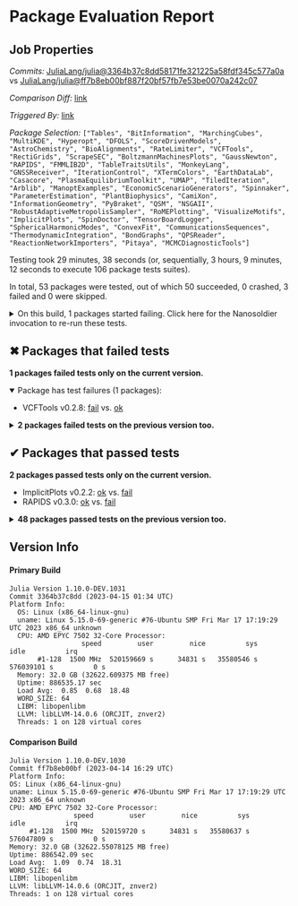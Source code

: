 # Package Evaluation Report

## Job Properties

*Commits:* [JuliaLang/julia@3364b37c8dd58171fe321225a58fdf345c577a0a](https://github.com/JuliaLang/julia/commit/3364b37c8dd58171fe321225a58fdf345c577a0a) vs [JuliaLang/julia@ff7b8eb00bf887f20bf57fb7e53be0070a242c07](https://github.com/JuliaLang/julia/commit/ff7b8eb00bf887f20bf57fb7e53be0070a242c07)

*Comparison Diff:* [link](https://github.com/JuliaLang/julia/compare/ff7b8eb00bf887f20bf57fb7e53be0070a242c07...3364b37c8dd58171fe321225a58fdf345c577a0a)

*Triggered By:* [link](https://github.com/JuliaLang/julia/pull/49368#issuecomment-1510083547)

*Package Selection:* `["Tables", "BitInformation", "MarchingCubes", "MultiKDE", "Hyperopt", "DFOLS", "ScoreDrivenModels", "AstroChemistry", "BioAlignments", "RateLimiter", "VCFTools", "RectiGrids", "ScrapeSEC", "BoltzmannMachinesPlots", "GaussNewton", "RAPIDS", "FMMLIB2D", "TableTraitsUtils", "MonkeyLang", "GNSSReceiver", "IterationControl", "XTermColors", "EarthDataLab", "Casacore", "PlasmaEquilibriumToolkit", "UMAP", "TiledIteration", "Arblib", "ManoptExamples", "EconomicScenarioGenerators", "Spinnaker", "ParameterEstimation", "PlantBiophysics", "CamiXon", "InformationGeometry", "PyBraket", "QSM", "NSGAII", "RobustAdaptiveMetropolisSampler", "RoMEPlotting", "VisualizeMotifs", "ImplicitPlots", "SpinDoctor", "TensorBoardLogger", "SphericalHarmonicModes", "ConvexFit", "CommunicationsSequences", "ThermodynamicIntegration", "BondGraphs", "QPSReader", "ReactionNetworkImporters", "Pitaya", "MCMCDiagnosticTools"]`

Testing took 29 minutes, 38 seconds (or, sequentially, 3 hours, 9 minutes, 12 seconds to execute 106 package tests suites).

In total, 53 packages were tested, out of which 50 succeeded, 0 crashed, 3 failed and 0 were skipped.


<details><summary>On this build, 1 packages started failing. Click here for the Nanosoldier invocation to re-run these tests.</summary>
<p>

```
@nanosoldier `runtests(["VCFTools"])`
```

</p>
</details>


## ✖ Packages that failed tests

**1 packages failed tests only on the current version.**

<details open><summary>Package has test failures (1 packages):</summary>
<p>


- VCFTools v0.2.8: [fail](https://s3.amazonaws.com/julialang-reports/nanosoldier/pkgeval/by_hash/3364b37_vs_ff7b8eb/VCFTools.primary.log) vs. [ok](https://s3.amazonaws.com/julialang-reports/nanosoldier/pkgeval/by_hash/3364b37_vs_ff7b8eb/VCFTools.against.log)

</p>
</details>

<details><summary><strong>2 packages failed tests on the previous version too.</strong></summary>
<p>

<details open><summary>There were unidentified errors (1 packages):</summary>
<p>


- [ParameterEstimation v0.2.1](https://s3.amazonaws.com/julialang-reports/nanosoldier/pkgeval/by_hash/3364b37_vs_ff7b8eb/ParameterEstimation.primary.log)

</p>
</details>

<details open><summary>Tests became inactive (1 packages):</summary>
<p>


- [Pitaya v0.2.0](https://s3.amazonaws.com/julialang-reports/nanosoldier/pkgeval/by_hash/3364b37_vs_ff7b8eb/Pitaya.primary.log)

</p>
</details>

</p>
</details>


## ✔ Packages that passed tests

**2 packages passed tests only on the current version.**

- ImplicitPlots v0.2.2: [ok](https://s3.amazonaws.com/julialang-reports/nanosoldier/pkgeval/by_hash/3364b37_vs_ff7b8eb/ImplicitPlots.primary.log) vs. [fail](https://s3.amazonaws.com/julialang-reports/nanosoldier/pkgeval/by_hash/3364b37_vs_ff7b8eb/ImplicitPlots.against.log)
- RAPIDS v0.3.0: [ok](https://s3.amazonaws.com/julialang-reports/nanosoldier/pkgeval/by_hash/3364b37_vs_ff7b8eb/RAPIDS.primary.log) vs. [fail](https://s3.amazonaws.com/julialang-reports/nanosoldier/pkgeval/by_hash/3364b37_vs_ff7b8eb/RAPIDS.against.log)

<details><summary><strong>48 packages passed tests on the previous version too.</strong></summary>
<p>

- [Tables v1.10.1](https://s3.amazonaws.com/julialang-reports/nanosoldier/pkgeval/by_hash/3364b37_vs_ff7b8eb/Tables.primary.log)
- [MarchingCubes v0.1.7](https://s3.amazonaws.com/julialang-reports/nanosoldier/pkgeval/by_hash/3364b37_vs_ff7b8eb/MarchingCubes.primary.log)
- [TiledIteration v0.4.2](https://s3.amazonaws.com/julialang-reports/nanosoldier/pkgeval/by_hash/3364b37_vs_ff7b8eb/TiledIteration.primary.log)
- [TableTraitsUtils v1.0.2](https://s3.amazonaws.com/julialang-reports/nanosoldier/pkgeval/by_hash/3364b37_vs_ff7b8eb/TableTraitsUtils.primary.log)
- [MCMCDiagnosticTools v0.3.1](https://s3.amazonaws.com/julialang-reports/nanosoldier/pkgeval/by_hash/3364b37_vs_ff7b8eb/MCMCDiagnosticTools.primary.log)
- [IterationControl v0.5.3](https://s3.amazonaws.com/julialang-reports/nanosoldier/pkgeval/by_hash/3364b37_vs_ff7b8eb/IterationControl.primary.log)
- [TensorBoardLogger v0.1.19](https://s3.amazonaws.com/julialang-reports/nanosoldier/pkgeval/by_hash/3364b37_vs_ff7b8eb/TensorBoardLogger.primary.log)
- [BioAlignments v3.1.0](https://s3.amazonaws.com/julialang-reports/nanosoldier/pkgeval/by_hash/3364b37_vs_ff7b8eb/BioAlignments.primary.log)
- [Arblib v0.8.1](https://s3.amazonaws.com/julialang-reports/nanosoldier/pkgeval/by_hash/3364b37_vs_ff7b8eb/Arblib.primary.log)
- [QPSReader v0.2.1](https://s3.amazonaws.com/julialang-reports/nanosoldier/pkgeval/by_hash/3364b37_vs_ff7b8eb/QPSReader.primary.log)
- [RectiGrids v0.1.18](https://s3.amazonaws.com/julialang-reports/nanosoldier/pkgeval/by_hash/3364b37_vs_ff7b8eb/RectiGrids.primary.log)
- [UMAP v0.1.9](https://s3.amazonaws.com/julialang-reports/nanosoldier/pkgeval/by_hash/3364b37_vs_ff7b8eb/UMAP.primary.log)
- [SphericalHarmonicModes v0.4.16](https://s3.amazonaws.com/julialang-reports/nanosoldier/pkgeval/by_hash/3364b37_vs_ff7b8eb/SphericalHarmonicModes.primary.log)
- [XTermColors v0.2.1](https://s3.amazonaws.com/julialang-reports/nanosoldier/pkgeval/by_hash/3364b37_vs_ff7b8eb/XTermColors.primary.log)
- [PlasmaEquilibriumToolkit v0.7.1](https://s3.amazonaws.com/julialang-reports/nanosoldier/pkgeval/by_hash/3364b37_vs_ff7b8eb/PlasmaEquilibriumToolkit.primary.log)
- [MultiKDE v0.1.1](https://s3.amazonaws.com/julialang-reports/nanosoldier/pkgeval/by_hash/3364b37_vs_ff7b8eb/MultiKDE.primary.log)
- [RobustAdaptiveMetropolisSampler v1.1.0](https://s3.amazonaws.com/julialang-reports/nanosoldier/pkgeval/by_hash/3364b37_vs_ff7b8eb/RobustAdaptiveMetropolisSampler.primary.log)
- [RateLimiter v0.1.3](https://s3.amazonaws.com/julialang-reports/nanosoldier/pkgeval/by_hash/3364b37_vs_ff7b8eb/RateLimiter.primary.log)
- [Spinnaker v1.0.2](https://s3.amazonaws.com/julialang-reports/nanosoldier/pkgeval/by_hash/3364b37_vs_ff7b8eb/Spinnaker.primary.log)
- [BitInformation v0.6.0](https://s3.amazonaws.com/julialang-reports/nanosoldier/pkgeval/by_hash/3364b37_vs_ff7b8eb/BitInformation.primary.log)
- [Casacore v0.2.1](https://s3.amazonaws.com/julialang-reports/nanosoldier/pkgeval/by_hash/3364b37_vs_ff7b8eb/Casacore.primary.log)
- [QSM v0.4.1](https://s3.amazonaws.com/julialang-reports/nanosoldier/pkgeval/by_hash/3364b37_vs_ff7b8eb/QSM.primary.log)
- [Hyperopt v0.5.6](https://s3.amazonaws.com/julialang-reports/nanosoldier/pkgeval/by_hash/3364b37_vs_ff7b8eb/Hyperopt.primary.log)
- [CommunicationsSequences v0.1.0](https://s3.amazonaws.com/julialang-reports/nanosoldier/pkgeval/by_hash/3364b37_vs_ff7b8eb/CommunicationsSequences.primary.log)
- [FMMLIB2D v0.3.2](https://s3.amazonaws.com/julialang-reports/nanosoldier/pkgeval/by_hash/3364b37_vs_ff7b8eb/FMMLIB2D.primary.log)
- [NSGAII v0.1.0](https://s3.amazonaws.com/julialang-reports/nanosoldier/pkgeval/by_hash/3364b37_vs_ff7b8eb/NSGAII.primary.log)
- [MonkeyLang v0.2.2](https://s3.amazonaws.com/julialang-reports/nanosoldier/pkgeval/by_hash/3364b37_vs_ff7b8eb/MonkeyLang.primary.log)
- [CamiXon v1.8.4](https://s3.amazonaws.com/julialang-reports/nanosoldier/pkgeval/by_hash/3364b37_vs_ff7b8eb/CamiXon.primary.log)
- [DFOLS v0.2.0](https://s3.amazonaws.com/julialang-reports/nanosoldier/pkgeval/by_hash/3364b37_vs_ff7b8eb/DFOLS.primary.log)
- [GaussNewton v0.1.0](https://s3.amazonaws.com/julialang-reports/nanosoldier/pkgeval/by_hash/3364b37_vs_ff7b8eb/GaussNewton.primary.log)
- [ConvexFit v0.1.0](https://s3.amazonaws.com/julialang-reports/nanosoldier/pkgeval/by_hash/3364b37_vs_ff7b8eb/ConvexFit.primary.log)
- [ManoptExamples v0.1.1](https://s3.amazonaws.com/julialang-reports/nanosoldier/pkgeval/by_hash/3364b37_vs_ff7b8eb/ManoptExamples.primary.log)
- [ScrapeSEC v0.8.0](https://s3.amazonaws.com/julialang-reports/nanosoldier/pkgeval/by_hash/3364b37_vs_ff7b8eb/ScrapeSEC.primary.log)
- [ScoreDrivenModels v0.2.1](https://s3.amazonaws.com/julialang-reports/nanosoldier/pkgeval/by_hash/3364b37_vs_ff7b8eb/ScoreDrivenModels.primary.log)
- [EconomicScenarioGenerators v0.4.1](https://s3.amazonaws.com/julialang-reports/nanosoldier/pkgeval/by_hash/3364b37_vs_ff7b8eb/EconomicScenarioGenerators.primary.log)
- [VisualizeMotifs v0.1.0](https://s3.amazonaws.com/julialang-reports/nanosoldier/pkgeval/by_hash/3364b37_vs_ff7b8eb/VisualizeMotifs.primary.log)
- [PyBraket v0.7.2](https://s3.amazonaws.com/julialang-reports/nanosoldier/pkgeval/by_hash/3364b37_vs_ff7b8eb/PyBraket.primary.log)
- [BoltzmannMachinesPlots v1.1.0](https://s3.amazonaws.com/julialang-reports/nanosoldier/pkgeval/by_hash/3364b37_vs_ff7b8eb/BoltzmannMachinesPlots.primary.log)
- [EarthDataLab v0.10.0](https://s3.amazonaws.com/julialang-reports/nanosoldier/pkgeval/by_hash/3364b37_vs_ff7b8eb/EarthDataLab.primary.log)
- [GNSSReceiver v0.1.5](https://s3.amazonaws.com/julialang-reports/nanosoldier/pkgeval/by_hash/3364b37_vs_ff7b8eb/GNSSReceiver.primary.log)
- [ThermodynamicIntegration v0.2.6](https://s3.amazonaws.com/julialang-reports/nanosoldier/pkgeval/by_hash/3364b37_vs_ff7b8eb/ThermodynamicIntegration.primary.log)
- [ReactionNetworkImporters v0.14.0](https://s3.amazonaws.com/julialang-reports/nanosoldier/pkgeval/by_hash/3364b37_vs_ff7b8eb/ReactionNetworkImporters.primary.log)
- [AstroChemistry v0.2.1](https://s3.amazonaws.com/julialang-reports/nanosoldier/pkgeval/by_hash/3364b37_vs_ff7b8eb/AstroChemistry.primary.log)
- [PlantBiophysics v0.9.2](https://s3.amazonaws.com/julialang-reports/nanosoldier/pkgeval/by_hash/3364b37_vs_ff7b8eb/PlantBiophysics.primary.log)
- [SpinDoctor v0.1.0](https://s3.amazonaws.com/julialang-reports/nanosoldier/pkgeval/by_hash/3364b37_vs_ff7b8eb/SpinDoctor.primary.log)
- [BondGraphs v0.4.0](https://s3.amazonaws.com/julialang-reports/nanosoldier/pkgeval/by_hash/3364b37_vs_ff7b8eb/BondGraphs.primary.log)
- [RoMEPlotting v0.10.3](https://s3.amazonaws.com/julialang-reports/nanosoldier/pkgeval/by_hash/3364b37_vs_ff7b8eb/RoMEPlotting.primary.log)
- [InformationGeometry v1.14.4](https://s3.amazonaws.com/julialang-reports/nanosoldier/pkgeval/by_hash/3364b37_vs_ff7b8eb/InformationGeometry.primary.log)

</p>
</details>


## Version Info

#### Primary Build

```
Julia Version 1.10.0-DEV.1031
Commit 3364b37c8dd (2023-04-15 01:34 UTC)
Platform Info:
  OS: Linux (x86_64-linux-gnu)
  uname: Linux 5.15.0-69-generic #76-Ubuntu SMP Fri Mar 17 17:19:29 UTC 2023 x86_64 unknown
  CPU: AMD EPYC 7502 32-Core Processor: 
                  speed         user         nice          sys         idle          irq
       #1-128  1500 MHz  520159669 s      34831 s   35580546 s  576039101 s          0 s
  Memory: 32.0 GB (32622.609375 MB free)
  Uptime: 886535.17 sec
  Load Avg:  0.85  0.68  18.48
  WORD_SIZE: 64
  LIBM: libopenlibm
  LLVM: libLLVM-14.0.6 (ORCJIT, znver2)
  Threads: 1 on 128 virtual cores

```

  #### Comparison Build

  ```
Julia Version 1.10.0-DEV.1030
Commit ff7b8eb00bf (2023-04-14 16:29 UTC)
Platform Info:
  OS: Linux (x86_64-linux-gnu)
  uname: Linux 5.15.0-69-generic #76-Ubuntu SMP Fri Mar 17 17:19:29 UTC 2023 x86_64 unknown
  CPU: AMD EPYC 7502 32-Core Processor: 
                  speed         user         nice          sys         idle          irq
       #1-128  1500 MHz  520159720 s      34831 s   35580637 s  576047809 s          0 s
  Memory: 32.0 GB (32622.55078125 MB free)
  Uptime: 886542.09 sec
  Load Avg:  1.09  0.74  18.31
  WORD_SIZE: 64
  LIBM: libopenlibm
  LLVM: libLLVM-14.0.6 (ORCJIT, znver2)
  Threads: 1 on 128 virtual cores

  ```
  <!-- Generated on 2023-04-16T17:45:26.881 -->
